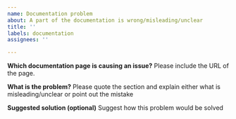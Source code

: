 ```yaml
---
name: Documentation problem
about: A part of the documentation is wrong/misleading/unclear
title: ''
labels: documentation
assignees: ''

---
```


**Which documentation page is causing an issue?**
Please include the URL of the page.

**What is the problem?**
Please quote the section and explain either what is misleading/unclear or point out the mistake

**Suggested solution (optional)**
Suggest how this problem would be solved
